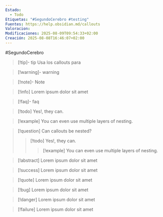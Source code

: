 ```yaml
---
Estado:
  - Todo
Etiquetas: "#SegundoCerebro #testing"
Fuentes: https://help.obsidian.md/callouts
Valoracion: 
Modificaciones: 2025-08-09T09:54:33+02:00
Creación: 2025-08-08T16:46:07+02:00
---
```

#SegundoCerebro
>[!tip]- tip
> Usa los callouts para

>[!warning]- warning

>[!note]- Note

> [!info]
> Lorem ipsum dolor sit amet

>[!faq]- faq

> [!todo] Yes!, they can.

> [!example]  You can even use multiple layers of nesting.

> [!question] Can callouts be nested?
> > [!todo] Yes!, they can.
> > > [!example]  You can even use multiple layers of nesting.

> [!abstract]
> Lorem ipsum dolor sit amet

> [!success]
> Lorem ipsum dolor sit amet

> [!quote]
> Lorem ipsum dolor sit amet

> [!bug]
> Lorem ipsum dolor sit amet

> [!danger]
> Lorem ipsum dolor sit amet

> [!failure]
> Lorem ipsum dolor sit amet